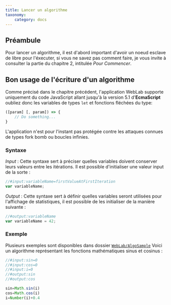 ```yaml
---
title: Lancer un algorithme
taxonomy:
    category: docs
---
```


## Préambule

Pour lancer un algorithme, il est d'abord important d'avoir un noeud esclave de libre pour l'éxecuter, si vous ne savez pas comment faire,
je vous invite à consulter la partie du chapitre 2, intitulée *Pour Commencer*.


## Bon usage de l'écriture d'un algorithme
Comme précisé dans le chapitre précédent, l'application WebLab supporte uniquement du code JavaScript allant jusqu'à la version 5.1 d'**EcmaScript** oubliez donc les variables de types ` let ` et fonctions fléchées du type:
```javascript
([param] [, param]) => {
    // Do something...
}
```

L'application n'est pour l'instant pas protégée contre les attaques connues de types fork bomb ou boucles infinies.

### Syntaxe

*Input* : Cette syntaxe sert à préciser quelles variables doivent conserver leurs valeurs entre les itérations.
Il est possible d'initialiser une valeur input de la sorte : 

```javascript
//#input:variableName=firstValueAtFirstIteration
var variableName;
```

*Output* : Cette syntaxe sert à définir quelles variables seront utilisées pour l'affichage de statistiques, il est possible de les initialiser de la manière suivante :

```javascript
//#output:variableName
var variableName = 42;
```

### Exemple 
Plusieurs exemples sont disponibles dans dossier [`WebLab/AlgoSample`](https://github.com/TPCISIIE/WebLab/tree/master/AlgoSample)
Voici un algorithme représentant les fonctions mathématiques sinus et cosinus : 

```javascript
//#input:sin=0
//#input:cos=0
//#input:i=0
//#output:sin
//#output:cos

sin=Math.sin(i)
cos=Math.cos(i)
i=Number(i)+0.4
```
